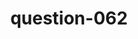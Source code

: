 ---
layout: question
title: question-062
number: 062
question: Name something you might wear while driving.
answer1: Seatbelt/Safety belt | 33
answer2: Sunglasses | 27
answer3: Eyeglasses | 22
answer4: Gloves | 9
answer5: Shoes | 5
answer6:
answer7:
answer8:
answer9:
answer10:
---